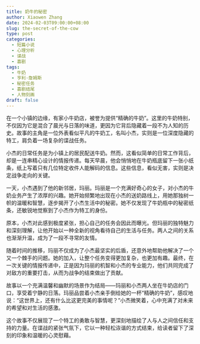 ```yaml
---
title: 奶牛的秘密
author: Xiaowen Zhang
date: 2024-02-03T09:00:00+08:00
slug: the-secret-of-the-cow
type: post
categories:
  - 短篇小说
  - 心理分析
  - 谍战
  - 喜剧
tags:
  - 牛奶
  - 亨利·詹姆斯
  - 秘密任务
  - 喜剧结尾
  - 人物刻画
draft: false
---
```


在一个小镇的边缘，有家小牛奶店，被誉为提供“精确的牛奶”。这里的牛奶特别，不仅因为它是混合了晨光与日落的味道，更因为它背后隐藏着一段不为人知的历史。故事的主角是一位外表看似平凡的牛奶工，名叫小杰，实则是一位深度隐藏的特工，肩负着一场复杂的谍战任务。

小杰的日常任务是为小镇上的居民配送牛奶。然而，这看似简单的日常工作背后，却是一连串精心设计的情报传递。每天早晨，他会悄悄地在牛奶瓶底留下一张小纸条，纸上写着只有几位特定收件人能解码的信息。这些信息，看似无害，实则是决定战争走向的关键。

一天，小杰遇到了他的新邻居，玛丽。玛丽是一个充满好奇心的女子，对小杰的牛奶业务产生了浓厚的兴趣。她开始频繁地出现在小杰的送奶路线上，用她那独树一帜的温暖和智慧，逐步揭开了小杰生活中的秘密。她不仅发现了牛奶瓶中的秘密纸条，还敏锐地觉察到了小杰作为特工的身份。

原本，小杰对此感到极度紧张，担心自己的任务会因此而曝光。但玛丽的独特魅力和深刻理解，让他开始以一种全新的视角看待自己的生活与任务。两人之间的关系也渐渐升温，成为了一段不寻常的友情。

随着时间的推移，玛丽不仅成为了小杰最坚实的后盾，还意外地帮助他解决了一个又一个棘手的问题。她的加入，让整个任务变得更加复杂，也更加有趣。最终，在一次关键的情报传递中，正是因为玛丽的机智和小杰的专业能力，他们共同完成了对敌方的重要打击，从而为战争的结束做出了贡献。

故事以一个充满温馨和幽默的场景作为结局——玛丽和小杰两人坐在牛奶店的门口，享受着宁静的日落。玛丽品尝着小杰亲手倒给她的一杯“精确的牛奶”，感叹地说：“这世界上，还有什么比这更完美的事情呢？”小杰微笑着，心中充满了对未来的希望和对生活的感激。

这个故事不仅展现了一个特工的勇敢与智慧，更深刻地描绘了人与人之间信任和支持的力量。在谍战的紧张气氛下，它以一种轻松诙谐的方式结束，给读者留下了深刻的印象和温暖的心灵慰藉。